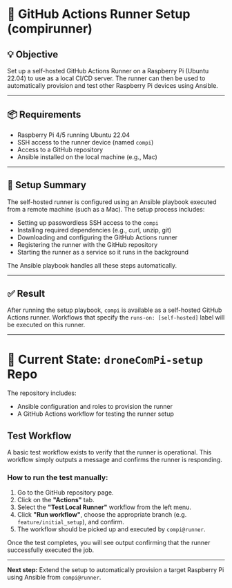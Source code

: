 # 📝 GitHub Actions Runner Setup (compirunner)

## 💡 Objective
Set up a self-hosted GitHub Actions Runner on a Raspberry Pi (Ubuntu 22.04) to use as a local CI/CD server. The runner can then be used to automatically provision and test other Raspberry Pi devices using Ansible.

---

## 📦 Requirements
- Raspberry Pi 4/5 running Ubuntu 22.04
- SSH access to the runner device (named `compi`)
- Access to a GitHub repository
- Ansible installed on the local machine (e.g., Mac)

---

## 🔧 Setup Summary

The self-hosted runner is configured using an Ansible playbook executed from a remote machine (such as a Mac). The setup process includes:

- Setting up passwordless SSH access to the `compi`
- Installing required dependencies (e.g., curl, unzip, git)
- Downloading and configuring the GitHub Actions runner
- Registering the runner with the GitHub repository
- Starting the runner as a service so it runs in the background

The Ansible playbook handles all these steps automatically.

---

## ✅ Result
After running the setup playbook, `compi` is available as a self-hosted GitHub Actions runner. Workflows that specify the `runs-on: [self-hosted]` label will be executed on this runner.

---

# 📂 Current State: `droneComPi-setup` Repo

The repository includes:

- Ansible configuration and roles to provision the runner
- A GitHub Actions workflow for testing the runner setup

## Test Workflow
A basic test workflow exists to verify that the runner is operational. This workflow simply outputs a message and confirms the runner is responding.

### How to run the test manually:
1. Go to the GitHub repository page.
2. Click on the **"Actions"** tab.
3. Select the **"Test Local Runner"** workflow from the left menu.
4. Click **"Run workflow"**, choose the appropriate branch (e.g. `feature/initial_setup`), and confirm.
5. The workflow should be picked up and executed by `compi@runner`.

Once the test completes, you will see output confirming that the runner successfully executed the job.

---

**Next step:** Extend the setup to automatically provision a target Raspberry Pi using Ansible from `compi@runner`.